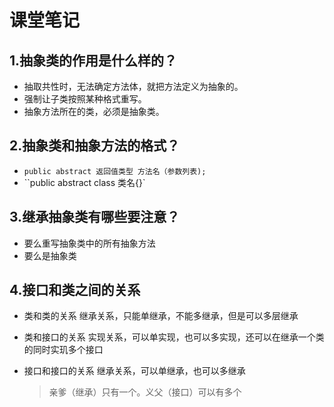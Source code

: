# 课堂笔记

## 1.抽象类的作用是什么样的？
- 抽取共性时，无法确定方法体，就把方法定义为抽象的。
- 强制让子类按照某种格式重写。
- 抽象方法所在的类，必须是抽象类。

## 2.抽象类和抽象方法的格式？
- `public abstract 返回值类型 方法名（参数列表);`
- ``public abstract class 类名{}`

## 3.继承抽象类有哪些要注意？
- 要么重写抽象类中的所有抽象方法
- 要么是抽象类

## 4.接口和类之间的关系

- 类和类的关系
  继承关系，只能单继承，不能多继承，但是可以多层继承

- 类和接口的关系
  实现关系，可以单实现，也可以多实现，还可以在继承一个类的同时实玑多个接口

- 接口和接口的关系
  继承关系，可以单继承，也可以多继承

  > 亲爹（继承）只有一个。义父（接口）可以有多个